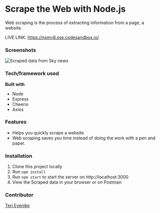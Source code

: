 # Scrape the Web with Node.js

Web scraping is the process of extracting information from a page, a website.

LIVE LINK: https://nxmv8.sse.codesandbox.io/

### Screenshots
![Scraped data from Sky news](https://user-images.githubusercontent.com/25850598/141214220-4911cca7-c61c-4472-a296-7def527e4ab7.png)

### Tech/framework used
__Built with__
- Node
- Express
- Cheerio
- Axios

### Features
- Helps you quickly scrape a website
- Web scraping saves you time instead of doing the work with a pen and paper.

### Installation
1. Clone this project locally
1. Run `npm install`
1. Run `npm start` to start the server on http://localhost:3000
1. View the Scraped data in your browser or on Postman

### Contributor
[Teri Eyenike](https://github.com/terieyenike)